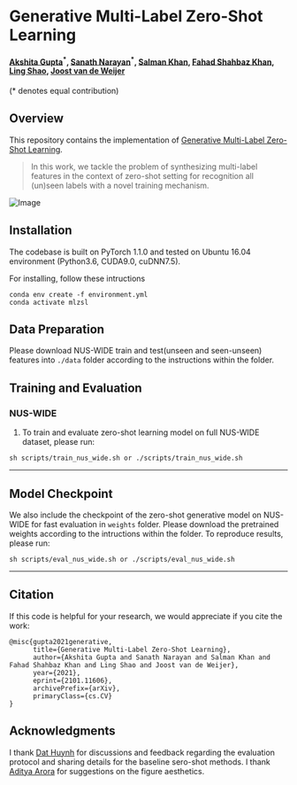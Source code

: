 # Generative Multi-Label Zero-Shot Learning

#### [Akshita Gupta](https://scholar.google.com/citations?user=G01YeI0AAAAJ&hl=en)<sup>\*</sup>, [Sanath Narayan](https://scholar.google.com/citations?user=Bx7EFGoAAAAJ&hl=en)<sup>\*</sup>, [Salman Khan](https://scholar.google.com/citations?user=M59O9lkAAAAJ&hl=en), [Fahad Shahbaz Khan](https://scholar.google.es/citations?user=zvaeYnUAAAAJ&hl=en), [Ling Shao](https://scholar.google.com/citations?user=z84rLjoAAAAJ&hl=en), [Joost van de Weijer](https://scholar.google.com/citations?user=Gsw2iUEAAAAJ&hl=en) ####

(* denotes equal contribution)

## Overview
This repository contains the implementation of [Generative Multi-Label Zero-Shot Learning](https://arxiv.org/pdf/2101.11606.pdf).
> In this work, we tackle the problem of synthesizing multi-label features in the context of zero-shot setting for recognition all (un)seen labels with a novel training mechanism.

![Image](https://github.com/akshitac8/Generative_MLZSL/blob/main/images/arch.png)


## Installation
The codebase is built on PyTorch 1.1.0 and tested on Ubuntu 16.04 environment (Python3.6, CUDA9.0, cuDNN7.5).

For installing, follow these intructions
```
conda env create -f environment.yml
conda activate mlzsl
```

## Data Preparation

Please download NUS-WIDE train and test(unseen and seen-unseen) features into `./data` folder according to the instructions within the folder.

## Training and Evaluation

### NUS-WIDE

1) To train and evaluate zero-shot learning model on full NUS-WIDE dataset, please run:
```
sh scripts/train_nus_wide.sh or ./scripts/train_nus_wide.sh

```
---
## Model Checkpoint

We also include the checkpoint of the zero-shot generative model on NUS-WIDE for fast evaluation in `weights` folder. Please download the pretrained weights according to the intructions within the folder. To reproduce results, please run:
```
sh scripts/eval_nus_wide.sh or ./scripts/eval_nus_wide.sh

```

---
## Citation
If this code is helpful for your research, we would appreciate if you cite the work:
```
@misc{gupta2021generative,
      title={Generative Multi-Label Zero-Shot Learning}, 
      author={Akshita Gupta and Sanath Narayan and Salman Khan and Fahad Shahbaz Khan and Ling Shao and Joost van de Weijer},
      year={2021},
      eprint={2101.11606},
      archivePrefix={arXiv},
      primaryClass={cs.CV}
}
```

Acknowledgments
---------------

I thank [Dat Huynh](https://hbdat.github.io/) for discussions and feedback regarding the evaluation protocol and sharing details for the baseline sero-shot methods. I thank [Aditya Arora](https://adityac8.github.io/) for suggestions on the figure aesthetics.
